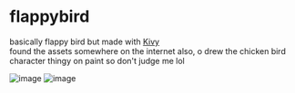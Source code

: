# flappybird
basically flappy bird but made with [Kivy](https://github.com/kivy/kivy)<br>
found the assets somewhere on the internet
also, o drew the chicken bird character thingy on paint so don't judge me lol


![image](https://user-images.githubusercontent.com/75498026/164802904-f7439838-34f3-4286-9a56-08ccca73c441.png)
![image](https://user-images.githubusercontent.com/75498026/164802986-debabb35-4b6a-452d-ae73-659254add3fb.png)
